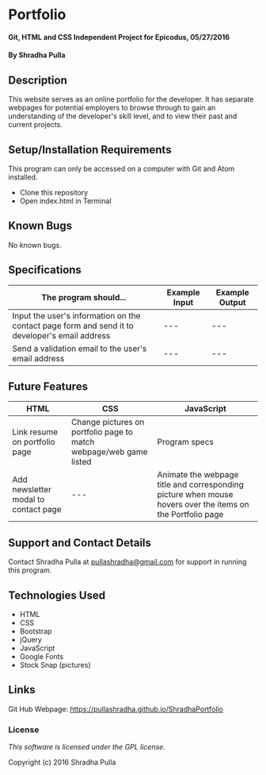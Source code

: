 # Portfolio

#### Git, HTML and CSS Independent Project for Epicodus, 05/27/2016

#### By Shradha Pulla

## Description

This website serves as an online portfolio for the developer. It has separate webpages for potential employers to browse through to gain an understanding of the developer's skill level, and to view their past and current projects.

## Setup/Installation Requirements

This program can only be accessed on a computer with Git and Atom installed.

* Clone this repository
* Open index.html in Terminal

## Known Bugs

No known bugs.

## Specifications

The program should... | Example Input | Example Output
----- | ----- | -----
Input the user's information on the contact page form and send it to developer's email address | --- | ---
Send a validation email to the user's email address | --- | ---

## Future Features

HTML | CSS | JavaScript
----- | ----- | -----
Link resume on portfolio page | Change pictures on portfolio page to match webpage/web game listed | Program specs
Add newsletter modal to contact page | --- | Animate the webpage title and corresponding picture when mouse hovers over the items on the Portfolio page

## Support and Contact Details

Contact Shradha Pulla at pullashradha@gmail.com for support in running this program.

## Technologies Used

* HTML
* CSS
* Bootstrap
* jQuery
* JavaScript
* Google Fonts
* Stock Snap (pictures)

## Links

Git Hub Webpage: https://pullashradha.github.io/ShradhaPortfolio

### License

*This software is licensed under the GPL license.*

Copyright (c) 2016 Shradha Pulla
